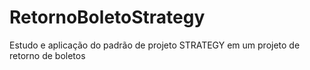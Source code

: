 # RetornoBoletoStrategy
Estudo e aplicação do padrão de projeto STRATEGY em um projeto de retorno de boletos
